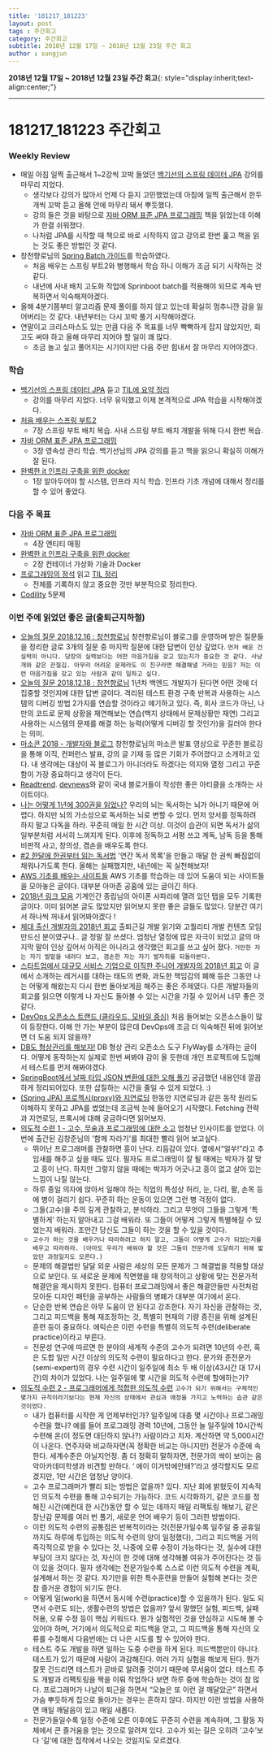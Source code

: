 ```yaml
---
title: '181217_181223'  
layout: post  
tags : 주간회고
category: 주간회고
subtitle: 2018년 12월 17일 ~ 2018년 12월 23일 주간 회고
author : sungjun
---
```


**2018년 12월 17일 ~ 2018년 12월 23일 주간 회고**{: style="display:inherit;text-align:center;"}

---

# 181217_181223 주간회고 

### Weekly Review
- 매일 아침 일찍 출근해서 1~2강씩 꼬박 들었던 [백기선의 스프링 데이터 JPA](https://www.inflearn.com/course/%EC%8A%A4%ED%94%84%EB%A7%81-%EB%8D%B0%EC%9D%B4%ED%84%B0-jpa/) 강의를 마무리 지었다.
    - 생각보다 강의가 많아서 언제 다 듣지 고민했었는데 아침에 일찍 출근해서 한두 개씩 꼬박 듣고 올해 안에 마무리 돼서 뿌듯했다.
    - 강의 들은 것을 바탕으로 [자바 ORM 표준 JPA 프로그래밍](https://book.naver.com/bookdb/book_detail.nhn?bid=9252528) 책을 읽었는데 이해가 한결 쉬워졌다.
    - 나처럼 JPA를 시작할 때 책으로 바로 시작하지 않고 강의로 한번 훑고 책을 읽는 것도 좋은 방법인 것 같다.
- 창천향로님의 [Spring Batch 가이드](https://jojoldu.tistory.com/324?category=635883)를 학습하였다.
    - 처음 배우는 스프링 부트2와 병행해서 학습 하니 이해가 조금 되기 시작하는 것 같다.
    - 내년에 사내 배치 고도화 작업에 Sprinboot batch를 적용해야 되므로 계속 반복하면서 익숙해져야겠다.
- 올해 4분기쯤부터 알고리즘 문제 풀이를 하지 않고 있는데 확실히 멈추니깐 감을 잃어버리는 것 같다. 내년부터는 다시 꼬박 풀기 시작해야겠다.
- 연말이고 크리스마스도 있는 만큼 다음 주 목표를 너무 빡빡하게 잡지 않았지만, 회고도 써야 하고 올해 마무리 지어야 할 일이 꽤 많다.
    - 조금 놀고 싶고 풀어지는 시기이지만 다음 주만 힘내서 잘 마무리 지어야겠다.

### 학습
- [백기선의 스프링 데이터 JPA](https://www.inflearn.com/course/%EC%8A%A4%ED%94%84%EB%A7%81-%EB%8D%B0%EC%9D%B4%ED%84%B0-jpa/) 듣고 [TIL에 요약 정리](https://github.com/gwonsungjun/TIL/blob/master/JPA/Whiteship-JPA.md)
    - 강의를 마무리 지었다. 너무 유익했고 이제 본격적으로 JPA 학습을 시작해야겠다.
- [처음 배우는 스프링 부트2](https://book.naver.com/bookdb/book_detail.nhn?bid=14031681)
    - 7장 스프링 부트 배치 복습. 사내 스프링 부트 배치 개발을 위해 다시 한번 복습.
- [자바 ORM 표준 JPA 프로그래밍](https://book.naver.com/bookdb/book_detail.nhn?bid=9252528)
    - 3장 영속성 관리 학습. 백기선님의 JPA 강의를 듣고 책을 읽으니 확실히 이해가 잘 된다.
- [완벽한 it 인프라 구축을 위한 docker](https://book.naver.com/bookdb/book_detail.nhn?bid=11091521)
    - 1장 알아두어야 할 시스템, 인프라 지식 학습. 인프라 기초 개념에 대해서 정리를 할 수 있어 좋았다.
    
### 다음 주 목표
- [자바 ORM 표준 JPA 프로그래밍](https://book.naver.com/bookdb/book_detail.nhn?bid=9252528)
    - 4장 엔티티 매핑
- [완벽한 it 인프라 구축을 위한 docker](https://book.naver.com/bookdb/book_detail.nhn?bid=11091521)
    - 2장 컨테이너 가상화 기술과 Docker
- [프로그래밍의 정석](https://book.naver.com/bookdb/book_detail.nhn?bid=12692342) 읽고 [TIL 정리](https://github.com/gwonsungjun/TIL/blob/master/Book-Review/Development/principles-of-programming.md)
    - 전체를 기록하지 않고 중요한 것만 부분적으로 정리한다.
- [Codility](https://www.codility.com/) 5문제

### 이번 주에 읽었던 좋은 글(출퇴근지하철)
- [오늘의 질문 2018.12.16 : 창천향로님](https://jojoldu.tistory.com/360) 창천향로님이 블로그를 운영하며 받은 질문들을 정리한 글로 3개의 질문 중 마지막 질문에 대한 답변이 인상 깊었다. `먼저 배운 건 실력이 아니다. 당장의 실력보다는 어떤 마음가짐을 갖고 있는지가 중요한 것 같다. 사냥개와 같은 끈질김. 아무리 어려운 문제라도 이 친구라면 해결해낼 거라는 믿음? 저는 이런 마음가짐을 갖고 있는 사람과 같이 일하고 싶다.`
- [오늘의 질문 2018.12.18 : 창천향로님](https://jojoldu.tistory.com/363) 1년차 백엔드 개발자가 된다면 어떤 것에 더 집중할 것인지에 대한 답변 글이다. 격리된 테스트 환경 구축 반복과 사용하는 시스템의 디버깅 방법 2가지를 연습할 것이라고 얘기하고 있다. 즉, 회사 코드가 아닌, 나만의 코드로 문제 상황을 재연해보는 연습(백지 상태에서 문제상황만 재연) 그리고 사용하는 시스템의 문제를 해결 하는 능력(어떻게 디버깅 할 것인가)을 길러야 한다는 의미.
- [마소콘 2018 - 개발자와 블로그](https://www.youtube.com/watch?v=ouZrwXjusBA) 창천향로님의 마소콘 발표 영상으로 꾸준한 블로깅을 통해 이직, 컨퍼런스 발표, 강의 글 기재 등 많은 기회가 주어졌다고 소개하고 있다. 내 생각에는 대상이 꼭 블로그가 아니더라도 하겠다는 의지와 열정 그리고 꾸준함이 가장 중요하다고 생각이 든다.
- [Readtrend](http://readtrend.com/archive). [devnews](https://devnews.kr/)와 같이 국내 블로거들이 작성한 좋은 아티클을 소개하는 사이트이다.
- [나는 어떻게 1년에 300권을 읽었나?](https://jolggu.tistory.com/77) 우리의 뇌는 독서하는 뇌가 아니기 때문에 어렵다. 하지만 뇌의 가소성으로 독서하는 뇌로 변할 수 있다. 먼저 양서를 정독하려 하지 말고 다독을 하라. 꾸준히 매일 한 시간 이상. 이것이 습관이 되면 독서가 삶의 일부분처럼 서서히 느껴지게 된다. 이후에 정독하고 서평 쓰고 계독, 남독 등을 통해 비판적 사고, 창의성, 겸손을 배우도록 한다.
- [#2 한달에 한권부터 읽는 독서법](https://brunch.co.kr/@yudong/10) '연간 독서 목록'을 만들고 매달 한 권씩 빠짐없이 채워나가도록 한다. 올해는 실패했지만, 내년에는 꼭 실천해보자!
- [AWS 기초를 배우는 사이트들](https://brunch.co.kr/@topasvga/384) AWS 기초를 학습하는 데 있어 도움이 되는 사이트들을 모아놓은 글이다. 대부분 아마존 공홈에 있는 글이긴 하다.
- [2018년 링크 모음](https://johngrib.github.io/wiki/links-2018/) 기계인간 종립님의 아이폰 사파리에 열려 있던 탭을 모두 기록한 글이다. 이미 읽어본 글도 많았지만 읽어보지 못한 좋은 글들도 많았다. 당분간 여기서 하나씩 꺼내서 읽어봐야겠다 !
- [체대 출신 개발자의 2018년 회고](https://ryan-han.com/post/2018/essay/memoirs2018/) 출퇴근길 개발 읽기와 고퀄리티 개발 컨텐츠 모임 만드신 분이였구나.. 글 정말 잘 쓰셨다. 엄청난 열정에 많은 자극이 되었고 글의 마지막 말이 인상 깊어서 아직은 아니라고 생각했던 회고를 쓰고 싶어 졌다. `거만한 자는 자기 발밑을 내려다 보고, 겸손한 자는 자기 발자취를 되돌아본다.`
- [스타트업에서 대규모 서비스 기업으로 이직한 주니어 개발자의 2018년 회고](http://jhleed.tistory.com/123) 이 글에서 소개하는 레거시를 대하는 태도의 변화, 과도한 책임감의 폐해 등은 그동안 나는 어떻게 해왔는지 다시 한번 돌아보게끔 해주는 좋은 주제였다. 다른 개발자들의 회고를 읽으면 이렇게 나 자신도 돌아볼 수 있는 시간을 가질 수 있어서 너무 좋은 것 같다.
- [DevOps 오픈소스 트랜드 (클라우드, 모바일 중심)](https://www.slideshare.net/arload/devops-125948933) 처음 들어보는 오픈소스들이 많이 등장한다. 이해 안 가는 부분이 많은데 DevOps에 조금 더 익숙해진 뒤에 읽어보면 더 도움 되지 않을까?
- [DB도 형상관리를 해보자!](https://meetup.toast.com/posts/173) DB 형상 관리 오픈소스 도구 FlyWay를 소개하는 글이다. 어떻게 동작하는지 실제로 한번 써봐야 감이 올 듯한데 개인 프로젝트에 도입해서 테스트를 먼저 해봐야겠다.
- [SpringBoot에서 날짜 타입 JSON 변환에 대한 오해 풀기](https://jojoldu.tistory.com/361) 궁금했던 내용인데 깔끔하게 정리되어있다. 또한  삽질하는 시간을 줄일 수 있게 되었다. :)
- [(Spring JPA) 프로젝시(proxy)와 지연로딩](http://victorydntmd.tistory.com/210) 한동안 지연로딩과 같은 동작 원리도 이해하지 못하고 JPA를 썼었는데 조금씩 눈에 들어오기 시작했다. Fetching 전략과 지연로딩, 프록시에 대해 궁금하다면 읽어보자.
- [의도적 수련 1 - 고수, 무술과 프로그래밍에 대한 소고](http://www.insightbook.co.kr/13169) 엄청난 인사이트를 얻었다. 이번에 출간된 김창준님의 '함께 자라기'를 최대한 빨리 읽어 보고싶다.
    - 뛰어난 프로그래머를 관찰하면 흥이 난다. 리듬감이 있다. 옆에서“얼쑤!”라고 추임새를 해주고 싶을 때도 있다. 필자도 프로그래밍이 잘 될 때에는 박자가 잘 맞고 흥이 난다. 하지만 그렇지 않을 때에는 박자가 어긋나고 흥이 없고 살아 있는 느낌이 나질 않는다.
    - 하루 종일 의자에 앉아서 일해야 하는 직업의 특성상 허리, 눈, 다리, 팔, 손목 등에 병이 걸리기 쉽다. 꾸준히 하는 운동이 있으면 그런 병 걱정이 없다.
    - 그들(고수)을 주의 깊게 관찰하고, 분석하라. 그리고 무엇이 그들을 그렇게 ‘특별하게’ 하는지 알아내고 그걸 배워라. 또 그들이 어떻게 그렇게 특별해질 수 있었는지 배워라. 조만간 당신도 그들이 하는 것을 할 수 있을 것이다.
    - `고수가 하는 것을 배우거나 따라하려고 하지 말고, 그들이 어떻게 고수가 되었는지를 배우고 따라하라. (아마도 우리가 배워야 할 것은 그들이 전문가에 도달하기 위해 밟았던 과정일지도 모른다.)`
    - 문제의 해결법만 달달 외운 사람은 세상의 모든 문제가 그 해결법을 적용할 대상으로 보인다. 또 새로운 문제에 직면했을 때 창의적이고 상황에 맞는 전문가적 해결안을 제시하지 못한다. 컴퓨터 프로그래밍에서 좋은 해결안들만 사전처럼 모아둔 디자인 패턴을 공부하는 사람들의 병폐가 대부분 여기에서 온다.
    - 단순한 반복 연습은 아무 도움이 안 된다고 강조한다. 자기 자신을 관찰하는 것, 그리고 피드백을 통해 재조정하는 것, 특별히 현재의 기량 증진을 위해 설계된 훈련 등이 중요하다. 에릭슨은 이런 수련을 특별히 의도적 수련(deliberate practice)이라고 부른다.
    - 전문성 연구에 따르면 한 분야의 세계적 수준의 고수가 되려면 10년의 수련, 혹은 도합 일만 시간 이상의 의도적 수련이 필요하다고 한다. 문가와 준전문가(semi-expert)의 경우 수련 시간이 일주일에 최소 두 배 이상(43시간 대 17시간)의 차이가 있었다. 나는 일주일에 몇 시간을 의도적 수련에 할애하는가?
- [의도적 수련 2 - 프로그래머에게 적합한 의도적 수련](http://www.insightbook.co.kr/13171) `고수가 되기 위해서는 구체적인 몇가지 규칙이라기보다는 현재 자신의 상태에서 관심과 애정을 가지고 노력하는 습관 같은 것이었다.`
    - 내가 컴퓨터를 시작한 게 언제부터인가? 일주일에 대충 몇 시간이나 프로그래밍 수련을 했나? 예를 들어 프로그래밍 경력 10년에, 그동안 늘 일주일에 10시간씩 수련해 온(이 정도면 대단하지 않나?) 사람이라고 치자. 계산하면 약 5,000시간이 나온다. 연주자와 비교하자면(꼭 정확한 비교는 아니지만) 전문가 수준에 속한다. 세계수준은 아닐지언정. 좀 더 정확히 말하자면, 전문가의 싹이 보이는 음악아카데미학생과 비견할 만하다. ‘ 에이 이거밖에안돼?’라고 생각할지도 모르겠지만, 1만 시간은 엄청난 양이다.
    - 고수 프로그래머가 빨리 되는 방법은 없을까? 있다. 지난 회에 밝혔듯이 지속적인 의도적 수련을 통해 고수되기는 가능하다. 코드 시각화하기, 같은 코드를 정해진 시간(예컨대 한 시간)동안 할 수 있는 데까지 매일 리팩토링 해보기, 같은 장난감 문제를 여러 번 풀기, 새로운 언어 배우기 등이 그러한 방법이다.
    - 이런 의도적 수련의 공통점은 반복적이라는 것(전문가일수록 일주일 중 공휴일까지도 하루에 투입하는 의도적 수련의 양이 일정했다), 그리고 피드백을 거의 즉각적으로 받을 수 있다는 것, 나중에 오류 수정이 가능하다는 것, 실수에 대한 부담이 크지 않다는 것, 자신이 한 것에 대해 생각해볼 여유가 주어진다는 것 등이 있을 것이다. 필자 생각에는 전문가일수록 스스로 이런 의도적 수련을 계획, 설계해서 하는 것 같다. 자기만을 위한 특수훈련을 만들어 실험해 본다는 것은 참 즐거운 경험이 되기도 한다.
    - 어떻게 일(work)을 하면서 동시에 수련(practice)할 수 있을까가 된다. 일도 되면서 수련도 되는, 생활수련의 방법은 없을까?  앞서 말했던 실험, 피드백, 실패 허용, 오류 수정 등이 핵심 키워드다. 뭔가 실험적인 것을 안심하고 시도해 볼 수 있어야 하며, 거기에서 의도적으로 피드백을 얻고, 그 피드백을 통해 자신의 오류를 수정해서 다음번에는 더 나은 시도를 할 수 있어야 한다.
    - 테스트 주도 개발을 하면 일하는 도중 수련을 하게 된다. 피드백뿐만이 아니다. 테스트가 있기 때문에 사람이 과감해진다. 여러 가지 실험을 해보게 된다. 뭔가 잘못 건드리면 테스트가 곧바로 알려줄 것이기 때문에 무서움이 없다. 테스트 주도 개발과 리팩토링을 짝을 이뤄 작업하다 보면 하루 중에 학습하는 것이 참 많다. 프로그래머가 나날이 퇴근을 하면서 “오늘은 또 이런 걸 깨달았군” 하면서 가슴 뿌듯하게 집으로 돌아가는 경우는 흔하지 않다. 하지만 이런 방법을 사용하면 매일 깨달음이 있고 매일 새롭다.
    - 전문가들일수록 일정 수준에 오른 이후에도 꾸준히 수련을 계속하며, 그 활동 자체에서 큰 즐거움을 얻는 것으로 알려져 있다. 고수가 되는 길은 오히려 ‘고수’보다 ‘길’에 대한 집착에서 나오는 것일지도 모르겠다.